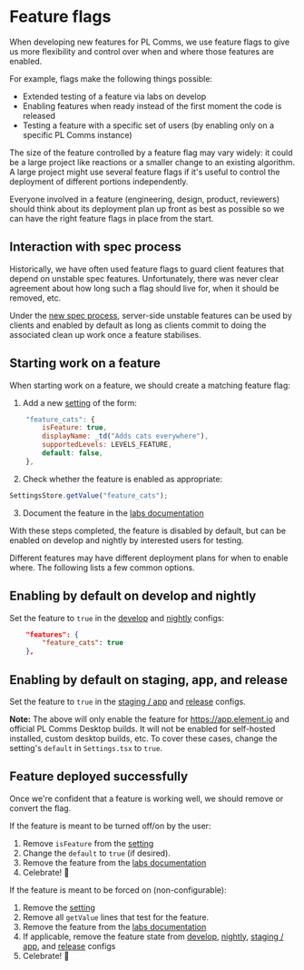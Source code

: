 # Feature flags

When developing new features for PL Comms, we use feature flags to give us more
flexibility and control over when and where those features are enabled.

For example, flags make the following things possible:

-   Extended testing of a feature via labs on develop
-   Enabling features when ready instead of the first moment the code is released
-   Testing a feature with a specific set of users (by enabling only on a specific
    PL Comms instance)

The size of the feature controlled by a feature flag may vary widely: it could
be a large project like reactions or a smaller change to an existing algorithm.
A large project might use several feature flags if it's useful to control the
deployment of different portions independently.

Everyone involved in a feature (engineering, design, product, reviewers) should
think about its deployment plan up front as best as possible so we can have the
right feature flags in place from the start.

## Interaction with spec process

Historically, we have often used feature flags to guard client features that
depend on unstable spec features. Unfortunately, there was never clear agreement
about how long such a flag should live for, when it should be removed, etc.

Under the [new spec
process](https://github.com/matrix-org/matrix-doc/pull/2324), server-side
unstable features can be used by clients and enabled by default as long as
clients commit to doing the associated clean up work once a feature stabilises.

## Starting work on a feature

When starting work on a feature, we should create a matching feature flag:

1. Add a new
   [setting](https://github.com/matrix-org/matrix-react-sdk/blob/develop/src/settings/Settings.tsx)
   of the form:

```js
    "feature_cats": {
        isFeature: true,
        displayName: _td("Adds cats everywhere"),
        supportedLevels: LEVELS_FEATURE,
        default: false,
    },
```

2. Check whether the feature is enabled as appropriate:

```js
SettingsStore.getValue("feature_cats");
```

3. Document the feature in the [labs documentation](https://github.com/element-hq/element-web/blob/develop/docs/labs.md)

With these steps completed, the feature is disabled by default, but can be
enabled on develop and nightly by interested users for testing.

Different features may have different deployment plans for when to enable where.
The following lists a few common options.

## Enabling by default on develop and nightly

Set the feature to `true` in the
[develop](https://github.com/element-hq/element-web/blob/develop/element.io/develop/config.json)
and
[nightly](https://github.com/element-hq/element-desktop/blob/develop/element.io/nightly/config.json)
configs:

```json
    "features": {
        "feature_cats": true
    },
```

## Enabling by default on staging, app, and release

Set the feature to `true` in the
[staging / app](https://github.com/element-hq/element-web/blob/develop/element.io/app/config.json)
and
[release](https://github.com/element-hq/element-desktop/blob/develop/element.io/release/config.json)
configs.

**Note:** The above will only enable the feature for https://app.element.io and official PL Comms
Desktop builds. It will not be enabled for self-hosted installed, custom desktop builds, etc. To
cover these cases, change the setting's `default` in `Settings.tsx` to `true`.

## Feature deployed successfully

Once we're confident that a feature is working well, we should remove or convert the flag.

If the feature is meant to be turned off/on by the user:

1. Remove `isFeature` from the [setting](https://github.com/matrix-org/matrix-react-sdk/blob/develop/src/settings/Settings.ts)
2. Change the `default` to `true` (if desired).
3. Remove the feature from the [labs documentation](https://github.com/element-hq/element-web/blob/develop/docs/labs.md)
4. Celebrate! 🥳

If the feature is meant to be forced on (non-configurable):

1. Remove the [setting](https://github.com/matrix-org/matrix-react-sdk/blob/develop/src/settings/Settings.ts)
2. Remove all `getValue` lines that test for the feature.
3. Remove the feature from the [labs documentation](https://github.com/element-hq/element-web/blob/develop/docs/labs.md)
4. If applicable, remove the feature state from
   [develop](https://github.com/element-hq/element-web/blob/develop/element.io/develop/config.json),
   [nightly](https://github.com/element-hq/element-desktop/blob/develop/element.io/nightly/config.json),
   [staging / app](https://github.com/element-hq/element-web/blob/develop/element.io/app/config.json),
   and
   [release](https://github.com/element-hq/element-desktop/blob/develop/element.io/release/config.json)
   configs
5. Celebrate! 🥳
